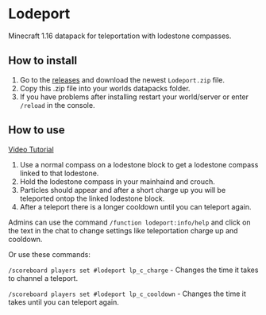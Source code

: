 # Lodeport
Minecraft 1.16 datapack for teleportation with lodestone compasses.

## How to install

 1. Go to the [releases](https://github.com/NicolasBissig/Lodeport/releases) and download the newest `Lodeport.zip` file.
 2. Copy this .zip file into your worlds datapacks folder.
 3. If you have problems after installing restart your world/server or enter `/reload` in the console.

## How to use

[Video Tutorial](http://www.youtube.com/watch?v=QuBy0nzaQKM)

 1. Use a normal compass on a lodestone block to get a lodestone compass linked to that lodestone.
 2. Hold the lodestone compass in your mainhaind and crouch.
 3. Particles should appear and after a short charge up you will be teleported ontop the linked lodestone block.
 4. After a teleport there is a longer cooldown until you can teleport again.

Admins can use the command `/function lodeport:info/help` and click on the text in the chat to change settings like teleportation charge up and cooldown.

Or use these commands:

`/scoreboard players set #lodeport lp_c_charge` - Changes the time it takes to channel a teleport.

`/scoreboard players set #lodeport lp_c_cooldown` - Changes the time it takes until you can teleport again.
